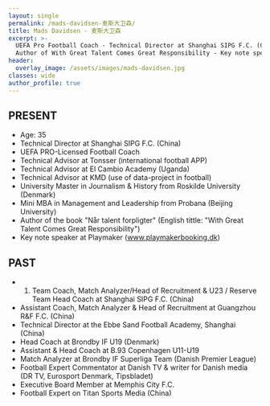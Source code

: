 ```yaml
---
layout: single
permalink: /mads-davidsen-麦斯大卫森/
title: Mads Davidsen - 麦斯大卫森
excerpt: >-
  UEFA Pro Football Coach - Technical Director at Shanghai SIPG F.C. (China) -
  Author of With Great Talent Comes Great Responsibility - Key note speaker
header:
  overlay_image: /assets/images/mads-davidsen.jpg
classes: wide
author_profile: true
---
```

## PRESENT

* Age: 35
* Technical Director at Shanghai SIPG F.C. (China)
* UEFA PRO-Licensed Football Coach
* Technical Advisor at Tonsser (international football APP)
* Technical Advisor at El Cambio Academy (Uganda)
* Technical Advisor at KMD (use of data-project in football)
* University Master in Journalism & History from Roskilde University (Denmark)
* Mini MBA in Management and Leadership from Probana (Beijing University)
* Author of the book "Når talent forpligter" (English tittle: "With Great Talent Comes Great Responsibility")
* Key note speaker at Playmaker (www.playmakerbooking.dk)

## PAST

* 1. Team Coach, Match Analyzer/Head of Recruitment & U23 / Reserve Team Head Coach at Shanghai SIPG F.C. (China)
* Assistant Coach, Match Analyzer & Head of Recruitment at Guangzhou R&F F.C. (China)
* Technical Director at the Ebbe Sand Football Academy, Shanghai (China)
* Head Coach at Brondby IF U19 (Denmark)
* Assistant & Head Coach at B.93 Copenhagen U11-U19
* Match Analyzer at Brondby IF Superliga Team (Danish Premier League)
* Football Expert Commentator at Danish TV & writer for Danish media (DR TV, Eurosport Denmark, Tipsbladet)
* Executive Board Member at Memphis City F.C.
* Football Expert on Titan Sports Media (China)
